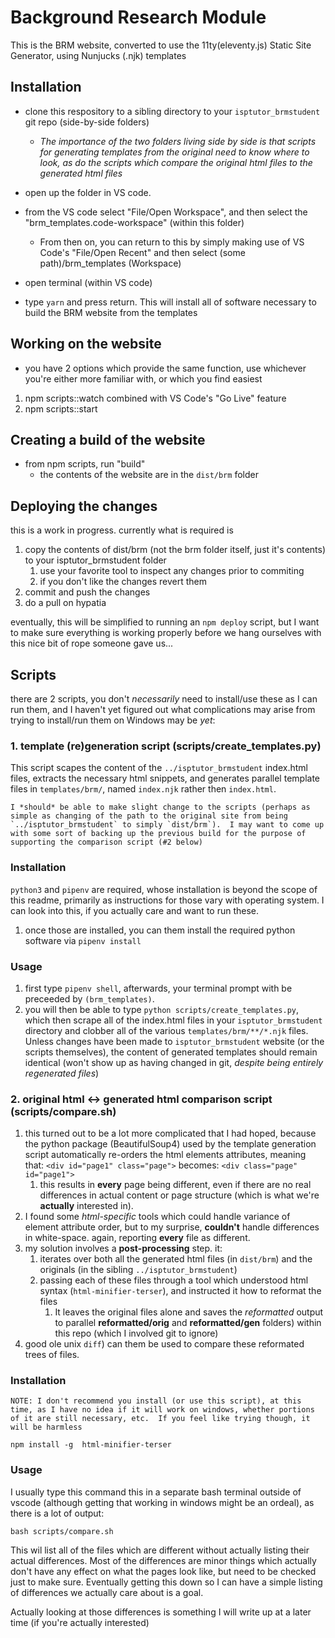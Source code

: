 # Background Research Module

This is the BRM website, converted to use the 11ty(eleventy.js) Static Site Generator, using Nunjucks (.njk) templates

## Installation
* clone this respository to a sibling directory to your `isptutor_brmstudent`
  git repo (side-by-side folders)

  * *The importance of the two folders living side by side is that scripts for generating templates from the original need to know where to look, as do the scripts which compare the original html files to the generated html files*

* open up the folder in VS code.

* from the VS code select "File/Open Workspace", and then select the "brm_templates.code-workspace" (within this folder)
  * From then on, you can return to this by simply making use of VS Code's "File/Open Recent" and then select (some path)/brm_templates (Workspace)
* open terminal (within VS code)

* type `yarn` and press return.  This will install all of software necessary to build the BRM website from the templates

## Working on the website

* you have 2 options which provide the same function, use whichever you're either more familiar with, or which you find easiest

1. npm scripts::watch combined with VS Code's "Go Live" feature
2. npm scripts::start

## Creating a build of the website

* from npm scripts, run "build"
  * the contents of the website are in the `dist/brm` folder

## Deploying the changes
this is a work in progress.  currently what is required is
1. copy the contents of dist/brm (not the brm folder itself, just it's contents) to your isptutor_brmstudent folder
   1. use your favorite tool to inspect any changes prior to commiting
   2. if you don't like the changes revert them
2. commit and push the changes
3. do a pull on hypatia

eventually, this will be simplified to running an `npm deploy` script, but I want to make sure everything is working properly before we hang ourselves with this nice bit of rope someone gave us...

## Scripts

there are 2 scripts, you don't *necessarily* need to install/use these as I can run them, and I haven't yet figured out what complications may arise from trying to install/run them on Windows may be *yet*:

### 1. template (re)generation script **(scripts/create_templates.py)**

This script scapes the content of the `../isptutor_brmstudent` index.html files, extracts the necessary html snippets, and generates parallel template files in `templates/brm/`, named `index.njk` rather then `index.html`.

    I *should* be able to make slight change to the scripts (perhaps as simple as changing of the path to the original site from being `../isptutor_brmstudent` to simply `dist/brm`).  I may want to come up with some sort of backing up the previous build for the purpose of supporting the comparison script (#2 below)

  ### Installation
  `python3` and `pipenv` are required, whose installation is beyond the scope of this readme, primarily as instructions for those vary with operating system. I can look into this, if you actually care and want to run these.

1. once those are installed, you can them install the required python software via `pipenv install`


  ### Usage
  1. first type `pipenv shell`, afterwards, your terminal prompt with be preceeded by `(brm_templates)`.
  2. you will then be able to type `python scripts/create_templates.py`, which then scrape all of the index.html files in your `isptutor_brmstudent` directory and clobber all of the various `templates/brm/**/*.njk` files.  Unless changes have been made to  `isptutor_brmstudent` website (or the scripts themselves), the content of generated templates should remain identical (won't show up as having changed in git, *despite being entirely regenerated files*)

### 2. original html <-> generated html comparison script **(scripts/compare.sh)**
   1. this turned out to be a lot more complicated that I had hoped, because the python package (BeautifulSoup4) used by the template generation script automatically re-orders the html elements attributes, meaning that: `<div id="page1" class="page">` becomes: `<div class="page" id="page1">`
      1. this results in **every** page being different, even if there are no real differences in actual content or page structure (which is what we're **actually** interested in).
   2. I found some *html-specific* tools which could handle variance of element attribute order, but to my surprise, **couldn't** handle differences in white-space. again, reporting **every** file as different.
   3. my solution involves a **post-processing** step. it:
      1. iterates over both all the generated html files (in `dist/brm`) and the originals (in the sibling `../isptutor_brmstudent`)
      2. passing each of these files through a tool which understood html syntax (`html-minifier-terser`), and instructed it how to reformat the files
         1. It leaves the original files alone and saves the *reformatted* output to parallel **reformatted/orig** and **reformatted/gen** folders) within this repo (which I involved git to ignore)
   4. good ole unix `diff`) can them be used to compare these reformated trees of files.

  ### Installation
    NOTE: I don't recommend you install (or use this script), at this time, as I have no idea if it will work on windows, whether portions of it are still necessary, etc.  If you feel like trying though, it will be harmless

  `npm install -g  html-minifier-terser`

  ### Usage
I usually type this command this in a separate bash terminal outside of vscode (although getting that working in windows might be an ordeal), as there is a lot of output:

`bash scripts/compare.sh`

This wil list all of the files which are different without actually listing their actual differences. Most of the differences are minor things which actually don't have any effect on what the pages look like, but need to be checked just to make sure.  Eventually getting this down so I can have a simple listing of differences we actually care about is a goal.

Actually looking at those differences is something I will write up at a later time (if you're actually interested)
